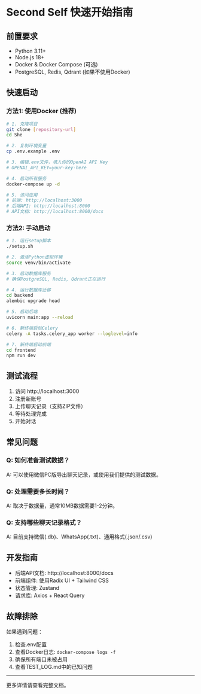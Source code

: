 # Second Self 快速开始指南

## 前置要求

- Python 3.11+
- Node.js 18+
- Docker & Docker Compose (可选)
- PostgreSQL, Redis, Qdrant (如果不使用Docker)

## 快速启动

### 方法1: 使用Docker (推荐)

```bash
# 1. 克隆项目
git clone [repository-url]
cd She

# 2. 复制环境变量
cp .env.example .env

# 3. 编辑.env文件，填入你的OpenAI API Key
# OPENAI_API_KEY=your-key-here

# 4. 启动所有服务
docker-compose up -d

# 5. 访问应用
# 前端: http://localhost:3000
# 后端API: http://localhost:8000
# API文档: http://localhost:8000/docs
```

### 方法2: 手动启动

```bash
# 1. 运行setup脚本
./setup.sh

# 2. 激活Python虚拟环境
source venv/bin/activate

# 3. 启动数据库服务
# 确保PostgreSQL, Redis, Qdrant正在运行

# 4. 运行数据库迁移
cd backend
alembic upgrade head

# 5. 启动后端
uvicorn main:app --reload

# 6. 新终端启动Celery
celery -A tasks.celery_app worker --loglevel=info

# 7. 新终端启动前端
cd frontend
npm run dev
```

## 测试流程

1. 访问 http://localhost:3000
2. 注册新账号
3. 上传聊天记录（支持ZIP文件）
4. 等待处理完成
5. 开始对话

## 常见问题

### Q: 如何准备测试数据？
A: 可以使用微信PC版导出聊天记录，或使用我们提供的测试数据。

### Q: 处理需要多长时间？
A: 取决于数据量，通常10MB数据需要1-2分钟。

### Q: 支持哪些聊天记录格式？
A: 目前支持微信(.db)、WhatsApp(.txt)、通用格式(.json/.csv)

## 开发指南

- 后端API文档: http://localhost:8000/docs
- 前端组件: 使用Radix UI + Tailwind CSS
- 状态管理: Zustand
- 请求库: Axios + React Query

## 故障排除

如果遇到问题：
1. 检查.env配置
2. 查看Docker日志: `docker-compose logs -f`
3. 确保所有端口未被占用
4. 查看TEST_LOG.md中的已知问题

---
更多详情请查看完整文档。